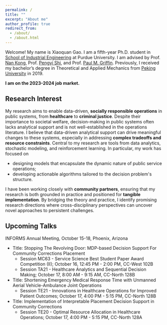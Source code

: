 ```yaml
---
permalink: /
title: ""
excerpt: "About me"
author_profile: true
redirect_from: 
  - /about/
  - /about.html
---
```

<!-- Google Search Console verification code -->
<meta name="google-site-verification" content="OrbqbGHi0mh8xqpqsPJnfTkl3_q207b0IypJEYfXSoo" />

<!-- Google tag (gtag.js) -->
<script async src="https://www.googletagmanager.com/gtag/js?id=G-P44T7G85MC"></script>
<script>
  window.dataLayer = window.dataLayer || [];
  function gtag(){dataLayer.push(arguments);}
  gtag('js', new Date());

  gtag('config', 'G-P44T7G85MC');
</script>

Welcome! My name is Xiaoquan Gao. I am a fifth-year Ph.D. student in [School of Industrial Engineering](http://engineering.purdue.edu/IE) at Purdue University. I am advised by Prof. [Nan Kong](https://engineering.purdue.edu/BASO/people/Nan_Kong), Prof. [Pengyi Shi](https://web.ics.purdue.edu/~shi178/), and Prof. [Paul M. Griffin](https://www.ime.psu.edu/department/directory-detail-g.aspx?q=pmg14). Previously, I received my bachelor’s degree in Theoretical and Applied Mechanics from [Peking University](https://english.pku.edu.cn/) in 2019.

**I am on the 2023-2024 job market.**

Research Interest
------
My research aims to enable data-driven, **socially responsible operations** in public systems, from **healthcare** to **criminal justice**. Despite their importance to societal welfare, decision-making in public systems often lacks analytical support and is not well-established in the operations literature. I believe that data-driven analytical support can drive meaningful changes to these systems, especially in addressing **complex tradeoffs and resource constraints**. Central to my research are tools from data analytics, stochastic modeling, and reinforcement learning. In particular, my work has focused on 
  - designing models that encapsulate the dynamic nature of public service operations;
  - developing actionable algorithms tailored to the decision problem's structure.

I have been working closely with **community partners**, ensuring that my research is both grounded in practice and positioned for **tangible implementation**. By bridging the theory and practice, I identify promising research directions where cross-disciplinary perspectives can uncover novel approaches to persistent challenges.

Upcoming Talks
------
INFORMS Annual Meeting, October 15-18, Phoenix, Arizona
  - Title: Stopping The Revolving Door: MDP-based Decision Support For Community Corrections Placement
       - Session MC63 - Service Science Best Student Paper Award Competition (II); October 16, 12:45 PM - 2:00 PM, CC-West 102B
       - Session TA21 - Healthcare Analytics and Sequential Decision Making; October 17, 8:00 AM - 9:15 AM, CC-North 128B
  - Title: Shortening Emergency Medical Response Time with Unmanned Aerial Vehicle-Ambulance Joint Operations
       - Session TE21 - Innovations in Healthcare Operations for Improved Patient Outcomes; October 17, 4:00 PM - 5:15 PM, CC-North 128B
  - Title: Implementation of Interpretable Placement Decision Support in Community Corrections 
       - Session TE20 - Optimal Resource Allocation in Healthcare Operations; October 17, 4:00 PM - 5:15 PM, CC-North 128A
